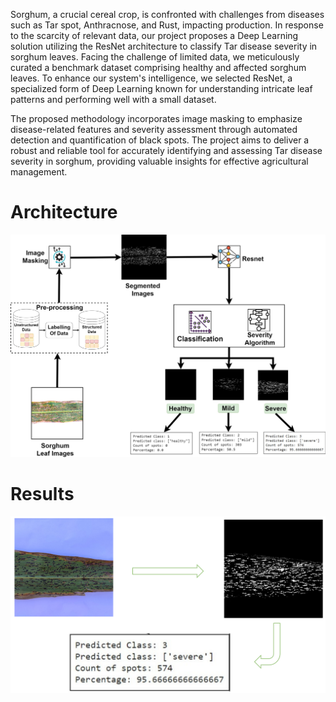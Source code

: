 Sorghum, a crucial cereal crop, is confronted with challenges from diseases such as Tar spot, Anthracnose, and Rust, impacting production. In response to the scarcity of relevant data, our project proposes a Deep Learning solution utilizing the ResNet architecture to classify Tar disease severity in sorghum leaves. Facing the challenge of limited data, we meticulously curated a benchmark dataset comprising healthy and affected sorghum leaves. To enhance our system's intelligence, we selected ResNet, a specialized form of Deep Learning known for understanding intricate leaf patterns and performing well with a small dataset. 

The proposed methodology incorporates image masking to emphasize disease-related features and severity assessment through automated detection and quantification of black spots. The project aims to deliver a robust and reliable tool for accurately identifying and assessing Tar disease severity in sorghum, providing valuable insights for effective agricultural management.


# Architecture
![Sorghum leaf with tar spot](./Images/architecture.jpg)

# Results

![Classification and Prediction result](./Images/results.png)
